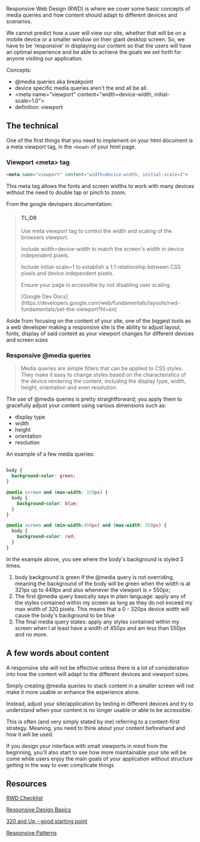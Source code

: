 Responsive Web Design (RWD) is where we cover some basic concepts of media queries and how content should adapt to different devices and scenarios.

We cannot predict how a user will view our site, whether that will be on a mobile device or a smaller window on their giant desktop screen.  So, we have to be 'responsive' in displaying our content so that the users will have an optimal experience and be able to achieve the goals we set forth for anyone visiting our application.

Concepts:
- @media queries aka breakpoint
- device specific media queries aren't the end all be all.
- &lt;meta name="viewport" content="width=device-width, initial-scale=1.0"&gt;
- definition: viewport

## The technical

One of the first things that you need to implement on your html document is a meta viewport tag, in the `<head>` of your html page.

### Viewport &lt;meta&gt; tag

```html
<meta name="viewport" content="width=device-width, initial-scale=1">
```

This meta tag allows the fonts and screen widths to work with many devices without the need to double tap or pinch to zoom.

From the google devlopers documentation:

<blockquote>
<h4>TL;DR</h4>

<p>Use meta viewport tag to control the width and scaling of the browsers viewport.</p>

<p>Include width=device-width to match the screen's width in device independent pixels.</p>

<p>Include initial-scale=1 to establish a 1:1 relationship between CSS pixels and device independent pixels.</p>

<p>Ensure your page is accessible by not disabling user scaling.</p>
[Google Dev Docs](https://developers.google.com/web/fundamentals/layouts/rwd-fundamentals/set-the-viewport?hl=en)
</blockquote>

Aside from focusing on the content of your site, one of the biggest tools as a web developer making a responsive site is the ability to adjust layout, fonts, display of said content as your viewport changes for different devices and screen sizes

### Responsive @media queries

<blockquote>
Media queries are simple filters that can be applied to CSS styles. They make it easy to change styles based on the characteristics of the device rendering the content, including the display type, width, height, orientation and even resolution.
</blockquote>

The use of @media queries is pretty straightforward; you apply them to gracefully adjust your content using various dimensions such as:

- display type
- width
- height
- orientation
- resolution

An example of a few media queries:

```css

body {
  background-color: green;
}

@media screen and (max-width: 320px) {
  body {
    background-color: blue;
  }
}

@media screen and (min-width:450px) and (max-width: 550px) {
  body {
    background-color: red;
  }
}

```
In the example above, you see where the body's background is styled 3 times.  

1. body background is green if the @media query is not overriding, meaning the background of the body will be green when the width is at 321px up to 449px and also whenever the viewport is > 550px;
2. The first @media query basically says in plain language: apply any of the styles contained within my screen as long as they do not exceed my max width of 320 pixels.  This means that a 0 - 320px device width will cause the body's background to be blue
3. The final media query states: apply any styles contained within my screen when I at least have a width of 450px and am less than 550px and no more.

## A few words about content

A responsive site will not be effective unless there is a lot of consideration into how the content will adapt to the different devices and viewport sizes.

Simply creating @media queries to stack content in a smaller screen will not make it more usable or enhance the experience alone.

Instead, adjust your site/application by testing in different devices and try to understand when your content is no longer usable or able to be accessible.  

This is often (and very simply stated by me) referring to a content-first strategy.  Meaning, you need to think about your content beforehand and how it will be used.

If you design your interface with small viewports in mind from the beginning, you'll also start to see how more maintainable your site will be come while users enjoy the main goals of your application without structure getting in the way to over complicate things


## Resources

[RWD Checklist](http://rwdchecklist.com/)

[Responsive Design Basics](https://developers.google.com/web/fundamentals/layouts/rwd-fundamentals/)

[320 and Up - good starting point](http://stuffandnonsense.co.uk/projects/320andup//)

[Responsive Patterns](http://bradfrost.github.io/this-is-responsive/patterns.html)